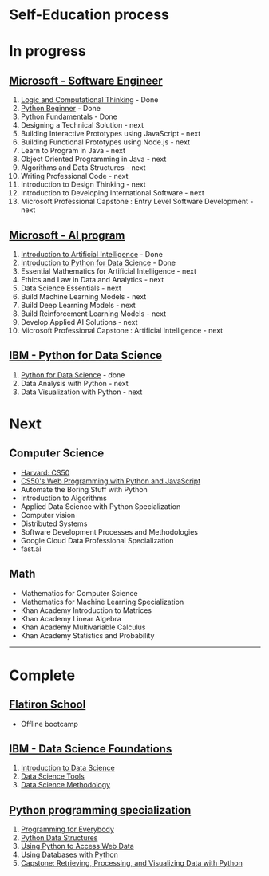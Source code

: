 # Self-Education process

# In progress

## [Microsoft - Software Engineer](https://academy.microsoft.com/en-us/professional-program/tracks/entry-level-software-development/)
1. [Logic and Computational Thinking](https://github.com/Refugee-Studio/Education/tree/master/Microsoft/Software%20Engineer/0.%20Logic%20and%20Computational%20Thinking) - Done
2. [Python Beginner](https://github.com/Refugee-Studio/Education/tree/master/Microsoft/Software%20Engineer/1.%20Python%20Beginner) - Done
3. [Python Fundamentals](https://github.com/Refugee-Studio/Education/tree/master/Microsoft/Software%20Engineer/2.%20Python%20Fundamentals) - Done
4. Designing a Technical Solution - next
5. Building Interactive Prototypes using JavaScript - next
6. Building Functional Prototypes using Node.js - next
7. Learn to Program in Java - next
8. Object Oriented Programming in Java - next
9. Algorithms and Data Structures - next
10. Writing Professional Code - next
11. Introduction to Design Thinking - next
12. Introduction to Developing International Software - next
13. Microsoft Professional Capstone : Entry Level Software Development - next

## [Microsoft - AI program](https://academy.microsoft.com/en-us/professional-program/tracks/artificial-intelligence/)
1. [Introduction to Artificial Intelligence](https://github.com/Refugee-Studio/Education/tree/master/Microsoft/Artificial%20Intelligence/1.%20Introduction%20to%20Artificial%20Intelligence%20(AI)) - Done
2. [Introduction to Python for Data Science](https://github.com/Refugee-Studio/Education/tree/master/Microsoft/Artificial%20Intelligence/2.%20Introduction%20to%20Python%20for%20Data%20Science) - Done
3. Essential Mathematics for Artificial Intelligence - next
4. Ethics and Law in Data and Analytics - next
5. Data Science Essentials - next
6. Build Machine Learning Models - next
7. Build Deep Learning Models - next
8. Build Reinforcement Learning Models - next
9. Develop Applied AI Solutions - next
10. Microsoft Professional Capstone : Artificial Intelligence - next

## [IBM - Python for Data Science](https://cognitiveclass.ai/learn/data-science-with-python/)
1. [Python for Data Science](https://github.com/Refugee-Studio/Education/tree/master/IBM%20Data%20Science/1.%20Python%20for%20Data%20Science) - done
2. Data Analysis with Python - next
3. Data Visualization with Python - next

# Next
## Computer Science
- [Harvard: CS50](https://courses.edx.org/courses/course-v1:HarvardX+CS50+X/course/)
- [CS50's Web Programming with Python and JavaScript](https://www.youtube.com/playlist?list=PLhQjrBD2T382hIW-IsOVuXP1uMzEvmcE5)
- Automate the Boring Stuff with Python
- Introduction to Algorithms
- Applied Data Science with Python Specialization
- Computer vision
- Distributed Systems
- Software Development Processes and Methodologies
- Google Cloud Data Professional Specialization
- fast.ai

## Math
- Mathematics for Computer Science
- Mathematics for Machine Learning Specialization
- Khan Academy Introduction to Matrices
- Khan Academy Linear Algebra
- Khan Academy Multivariable Calculus
- Khan Academy Statistics and Probability

---

# Complete

## [Flatiron School](https://flatironschool.com/career-courses/coding-bootcamp)
- Offline bootcamp

## [IBM - Data Science Foundations](https://cognitiveclass.ai/learn/data-science/)
1. [Introduction to Data Science](https://courses.cognitiveclass.ai/certificates/user/1032905/course/course-v1:BigDataUniversity+DS0101EN+2016)
2. [Data Science Tools](https://courses.cognitiveclass.ai/certificates/user/1032905/course/course-v1:CognitiveClass+DS0105EN+v2)
3. [Data Science Methodology](https://courses.cognitiveclass.ai/certificates/user/1032905/course/course-v1:CognitiveClass+DS0103EN+v3)

## [Python programming specialization](https://www.coursera.org/specializations/python)
1. [Programming for Everybody](https://github.com/Refugee-Studio/Education/tree/master/University%20of%20Michigan/Python/1.%20Programming%20for%20Everybody)
2. [Python Data Structures](https://github.com/Refugee-Studio/Education/tree/master/University%20of%20Michigan/Python/2.%20Python%20Data%20Structures)
3. [Using Python to Access Web Data](https://github.com/Refugee-Studio/Education/tree/master/University%20of%20Michigan/Python/3.%20Using%20Python%20to%20Access%20Web%20Data)
4. [Using Databases with Python](https://github.com/Refugee-Studio/Education/tree/master/University%20of%20Michigan/Python/4.%20Using%20Databases%20with%20Python)
5. [Capstone: Retrieving, Processing, and Visualizing Data with Python](https://github.com/Refugee-Studio/Education/tree/master/University%20of%20Michigan/Python/5.%20Capstone%20Retrieving%2C%20Processing%2C%20and%20Visualizing%20Data%20with%20Python)

